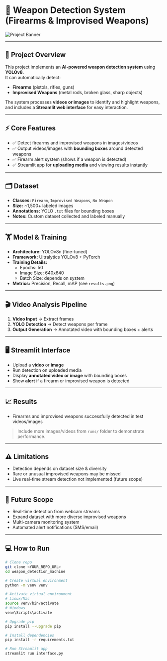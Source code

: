 # 🔫 Weapon Detection System (Firearms & Improvised Weapons)

![Project Banner](docs/banner.png) <!-- Optional banner image -->

---

## 🌟 Project Overview
This project implements an **AI-powered weapon detection system** using **YOLOv8**.  
It can automatically detect:  

- **Firearms** (pistols, rifles, guns)  
- **Improvised Weapons** (metal rods, broken glass, sharp objects)  

The system processes **videos or images** to identify and highlight weapons, and includes a **Streamlit web interface** for easy interaction.

---

## ⚡ Core Features
- ✅ Detect firearms and improvised weapons in images/videos  
- ✅ Output videos/images with **bounding boxes** around detected weapons  
- ✅ Firearm alert system (shows if a weapon is detected)  
- ✅ Streamlit app for **uploading media** and viewing results instantly  

---

## 🗂️ Dataset
- **Classes:** `Firearm`, `Improvised Weapons`, `No Weapon`  
- **Size:** ~1,500+ labeled images  
- **Annotations:** YOLO `.txt` files for bounding boxes  
- **Notes:** Custom dataset collected and labeled manually  

---

## 🏋️ Model & Training
- **Architecture:** YOLOv8n (fine-tuned)  
- **Framework:** Ultralytics YOLOv8 + PyTorch  
- **Training Details:**  
  - Epochs: 50  
  - Image Size: 640x640  
  - Batch Size: depends on system  
- **Metrics:** Precision, Recall, mAP (see `results.png`)  

---

## 🎬 Video Analysis Pipeline
1. **Video Input** → Extract frames  
2. **YOLO Detection** → Detect weapons per frame  
3. **Output Generation** → Annotated video with bounding boxes + alerts  

---

## 🖥️ Streamlit Interface
- Upload a **video** or **image**  
- Run detection on uploaded media  
- Display **annotated video or image** with bounding boxes  
- Show **alert** if a firearm or improvised weapon is detected  


---

## 📈 Results
- Firearms and improvised weapons successfully detected in test videos/images  


> Include more images/videos from `runs/` folder to demonstrate performance.

---

## ⚠️ Limitations
- Detection depends on dataset size & diversity  
- Rare or unusual improvised weapons may be missed  
- Live real-time stream detection not implemented (future scope)  

---

## 🚀 Future Scope
- Real-time detection from webcam streams  
- Expand dataset with more diverse improvised weapons  
- Multi-camera monitoring system  
- Automated alert notifications (SMS/email)  

---

## 💻 How to Run

```bash
# Clone repo
git clone <YOUR_REPO_URL>
cd weapon_detection_machine

# Create virtual environment
python -m venv venv

# Activate virtual environment
# Linux/Mac
source venv/bin/activate
# Windows
venv\Scripts\activate

# Upgrade pip
pip install --upgrade pip

# Install dependencies
pip install -r requirements.txt

# Run Streamlit app
streamlit run interface.py
